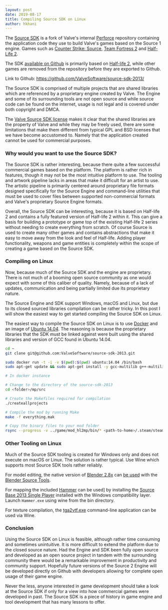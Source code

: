 ```yaml
---
layout: post
date: 2019-08-17
title: Compiling Source SDK on Linux
author: hkhani
---
```


The [Source SDK](https://en.wikipedia.org/wiki/Source_\(game_engine\)#Source_SDK) is a fork of Valve's internal [Perforce](https://en.wikipedia.org/wiki/Perforce) repository containing the application code they use to build Valve's games based on the Source 1 engine. Games such as [Counter Strike: Source](https://en.wikipedia.org/wiki/Counter-Strike:_Source), [Team Fortress 2](https://en.wikipedia.org/wiki/Team_Fortress_2) and [Half-Life 2](https://en.wikipedia.org/wiki/Half-Life_2).

The SDK [available on Github](https://github.com/ValveSoftware/source-sdk-2013/) is primarily based on [Half-life 2](https://en.wikipedia.org/wiki/Half-Life_2), while other games are removed from the repository before they are exported to Github.

Link to Github: https://github.com/ValveSoftware/source-sdk-2013/

The Source SDK is comprised of multiple projects that are shared libraries which are referenced by a proprietary engine created by Valve. The Engine and some of its surrounding tools are not open source and while source code can be found on the internet, usage is not legal and is covered under both copyright and DMCA.

The [Valve Source SDK license](https://github.com/ValveSoftware/source-sdk-2013/blob/master/LICENSE) makes it clear that the shared libraries are the property of Valve and while they may be freely used, there are some limitations that make them different from typical GPL and BSD licenses that we have become accustomed to. Namely that the application created cannot be used for commercial purposes.

### Why would you want to use the Source SDK?

The Source SDK is rather interesting, because there quite a few successful commercial games based on the platform. The platform is rather rich in features, though it may not be the most intuitive platform to use. The tooling and artwork pipeline lacks in areas that make it difficult for an artist to use. The artistic pipeline is primarily centered around proprietary file formats designed specifically for the Source Engine and command-line utilities that must be used to cover files between supported non-commercial formats and Valve's proprietary Source Engine formats.

Overall, the Source SDK can be interesting, because it is based on Half-life 2 and contains a fully featured version of Half-life 2 within it. This can give a basis for building a prototype or game top of the existing Half-life 2 series without needing to create everything from scratch. Of course Source is used to create many other games and contains abstractions that make it easy to move away from the look and feel of Half-life. Adding player functionality, weapons and game entities is completely within the scope of creating a game based on the Source SDK.

### Compiling on Linux

Now, because much of the Source SDK and the engine are proprietary. There is not much of a booming open source community as one would expect with some of this caliber of quality. Namely, because of a lack of updates, communication and being partially limited due its proprietary nature.

The Source Engine and SDK support Windows, macOS and Linux, but due to its closed sourced libraries compilation can be rather tricky. In this post I will show the easiest way to get started compiling the Source SDK on Linux.

The easiest way to compile the Source SDK on Linux is to use [Docker](https://www.docker.com) and an image of [Ubuntu 14.04](http://releases.ubuntu.com/14.04/). The reasoning is because the proprietary libraries that the SDK must be linked against were built using the shared libraries and version of GCC found in Ubuntu 14.04.

```bash
cd ~
git clone git@github.com:ValveSoftware/source-sdk-2013.git

sudo docker run -t -i -v $(pwd):$(pwd) ubuntu:14.04 /bin/bash
sudo apt-get update && sudo apt-get install -y gcc-multilib g++-multilib build-essential rsync

# In docker instance

# Change to the directory of the source-sdk-2013
cd <folder>/mp/src

# Create the Makefiles required for compilation
./createallprojects

# Compile the mod by running Make
make -f everything.mak

# Copy the binary files to your mod folder
rsync --progress -v ../game/mod_hl2mp/bin/* <path-to-home>/.steam/steam/steamapps/sourcemods/my-source-mod/bin/
```

### Other Tooling on Linux

Much of the Source SDK tooling is created for Windows only and does not execute on macOS or Linux. The solution is rather typical. Use Wine which supports most Source SDK tools rather reliably.

For model editing, the native version of [Blender 2.8x](https://www.blender.org/download/) can [be used](https://developer.valvesoftware.com/wiki/Blender_Source_Tools) with the [Blender Source Tools](http://steamreview.org/BlenderSourceTools/).

For mapping the included [Hammer](https://developer.valvesoftware.com/wiki/Valve_Hammer_Editor) can be used] by installing the [Source Base 2013 Single Player](https://developer.valvesoftware.com/wiki/Source_SDK_2013) installed with the Windows compatibility layer. Launch `Hammer.exe` using wine from the bin directory.

For texture compilation, the [tga2vtf.exe]() command-line application can be used via Wine.

### Conclusion

Using the Source SDK on Linux is feasible, although rather time consuming and sometimes unintuitive. It is more difficult to extend the platform due to the closed source nature. Had the Engine and SDK been fully open source and developed as an open source project in tandem with the surrounding community there would be a remarkable improvement in productivity and community support. Hopefully future versions of the Source 2 Engine will be developed directly on Github with developers allowing for complete open usage of their game engine.

Never the less, anyone interested in game development should take a look at the Source SDK if only for a view into how commercial games were developed in past. The Source SDK is a piece of history in game engine and tool development that has many lessons to offer.
